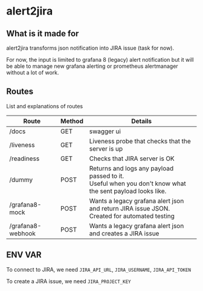 # alert2jira

## What is it made for
alert2jira transforms json notification into JIRA issue (task for now).

For now, the input is limited to grafana 8 (legacy) alert notification but it will be able to manage new grafana alerting or prometheus alertmanager without a lot of work.

## Routes

List and explanations of routes

| Route             | Method | Details                                                                                                          |
|-------------------|--------|------------------------------------------------------------------------------------------------------------------|
| /docs             | GET    | swagger ui                                                                                                       |
| /liveness         | GET    | Liveness probe that checks that the server is up                                                                 |
| /readiness        | GET    | Checks that JIRA server is OK                                                                                    |
| /dummy            | POST   | Returns and logs any payload passed to it.<br>Useful when you don't know what the sent payload looks like.      |
| /grafana8-mock    | POST   | Wants a legacy grafana alert json and return JIRA issue JSON.<br>Created for automated testing                  |
| /grafana8-webhook | POST   | Wants a legacy grafana alert json and creates a JIRA issue                                                       |

## ENV VAR

To connect to JIRA, we need `JIRA_API_URL`, `JIRA_USERNAME`, `JIRA_API_TOKEN`

To create a JIRA issue, we need `JIRA_PROJECT_KEY`